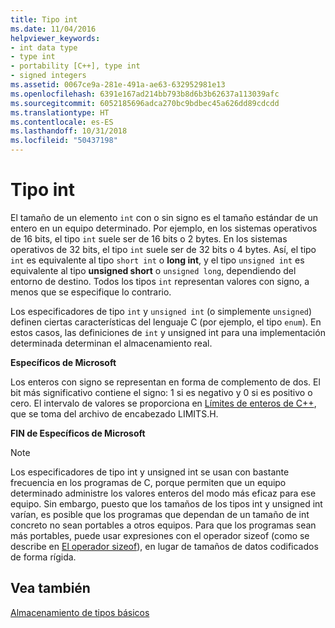 ```yaml
---
title: Tipo int
ms.date: 11/04/2016
helpviewer_keywords:
- int data type
- type int
- portability [C++], type int
- signed integers
ms.assetid: 0067ce9a-281e-491a-ae63-632952981e13
ms.openlocfilehash: 6391e167ad214bb793b8d6b3b62637a113039afc
ms.sourcegitcommit: 6052185696adca270bc9bdbec45a626dd89cdcdd
ms.translationtype: HT
ms.contentlocale: es-ES
ms.lasthandoff: 10/31/2018
ms.locfileid: "50437198"
---
```

# <a name="type-int"></a>Tipo int

El tamaño de un elemento `int` con o sin signo es el tamaño estándar de un entero en un equipo determinado. Por ejemplo, en los sistemas operativos de 16 bits, el tipo `int` suele ser de 16 bits o 2 bytes. En los sistemas operativos de 32 bits, el tipo `int` suele ser de 32 bits o 4 bytes. Así, el tipo `int` es equivalente al tipo `short int` o **long int**, y el tipo `unsigned int` es equivalente al tipo **unsigned short** o `unsigned long`, dependiendo del entorno de destino. Todos los tipos `int` representan valores con signo, a menos que se especifique lo contrario.

Los especificadores de tipo `int` y `unsigned int` (o simplemente `unsigned`) definen ciertas características del lenguaje C (por ejemplo, el tipo `enum`). En estos casos, las definiciones de `int` y unsigned int para una implementación determinada determinan el almacenamiento real.

**Específicos de Microsoft**

Los enteros con signo se representan en forma de complemento de dos. El bit más significativo contiene el signo: 1 si es negativo y 0 si es positivo o cero. El intervalo de valores se proporciona en [Límites de enteros de C++](../c-language/cpp-integer-limits.md), que se toma del archivo de encabezado LIMITS.H.

**FIN de Específicos de Microsoft**

> [!NOTE]
>  Los especificadores de tipo int y unsigned int se usan con bastante frecuencia en los programas de C, porque permiten que un equipo determinado administre los valores enteros del modo más eficaz para ese equipo. Sin embargo, puesto que los tamaños de los tipos int y unsigned int varían, es posible que los programas que dependan de un tamaño de int concreto no sean portables a otros equipos. Para que los programas sean más portables, puede usar expresiones con el operador sizeof (como se describe en [El operador sizeof](../c-language/sizeof-operator-c.md)), en lugar de tamaños de datos codificados de forma rígida.

## <a name="see-also"></a>Vea también

[Almacenamiento de tipos básicos](../c-language/storage-of-basic-types.md)
